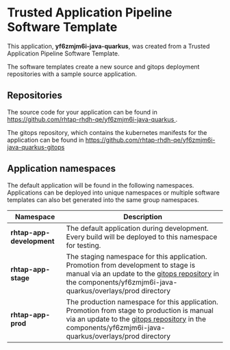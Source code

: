 # Trusted Application Pipeline Software Template

This application, **yf6zmjm6i-java-quarkus**, was created from a Trusted Application Pipeline Software Template.

The software templates create a new source and gitops deployment repositories with a sample source application. 

## Repositories

The source code for your application can be found in [https://github.com/rhtap-rhdh-qe/yf6zmjm6i-java-quarkus ](https://github.com/rhtap-rhdh-qe/yf6zmjm6i-java-quarkus ).
 
The gitops repository, which contains the kubernetes manifests for the application can be found in 
[https://github.com/rhtap-rhdh-qe/yf6zmjm6i-java-quarkus-gitops ](https://github.com/rhtap-rhdh-qe/yf6zmjm6i-java-quarkus-gitops ) 

## Application namespaces 

The default application will be found in the following namespaces. Applications can be deployed into unique namespaces or multiple software templates can also bet generated into the same group namespaces.  

|  Namespace   |  Description   |  
| -------- | -------- |   
| **rhtap-app-development** | The default application during development. Every build will be deployed to this namespace for testing. | 
| **rhtap-app-stage** | The staging namespace for this application. Promotion from development to stage is manual via an update to the [gitops repository](https://github.com/rhtap-rhdh-qe/yf6zmjm6i-java-quarkus-gitops ) in the components/yf6zmjm6i-java-quarkus/overlays/prod directory |  
| **rhtap-app-prod** | The production namespace for this application. Promotion from stage to production is manual via an update to the [gitops repository](https://github.com/rhtap-rhdh-qe/yf6zmjm6i-java-quarkus-gitops ) in the components/yf6zmjm6i-java-quarkus/overlays/prod directory | 